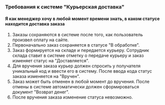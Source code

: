 ### Требования к системе "Курьерская доставка"

#### Я как менеджер хочу в любой момент времени знать, в каком статусе находится доставка заказа

1. Заказы сохраняются в системе после того, как пользователь произвел оплату на сайте.
1. Первоначально заказ сохраняется в статусе "В обработке".
1. Заказ формируется на складе и передается курьеру. Сотрудник склада ставит в системе отметку о передаче курьеру и заказ изменяет статус на "Доставляется".
1. Для вручения заказа курьер должен спросить у получателя уникальный код и ввести его в систему. После ввода кода статус заказа изменяется на "Вручен".
1. Заказ может быть отменен в любой момент до вручения. После отмены в системе автоматически должен сформироваться документ "Возврат денег".
1. После вручения заказа изменение статуса невозможно.

